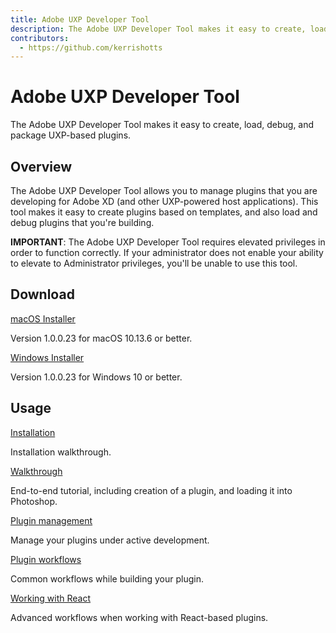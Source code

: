 ```yaml
---
title: Adobe UXP Developer Tool
description: The Adobe UXP Developer Tool makes it easy to create, load, debug, and package UXP-based plugins for Photoshop.
contributors:
  - https://github.com/kerrishotts
---
```


# Adobe UXP Developer Tool

The Adobe UXP Developer Tool makes it easy to create, load, debug, and package UXP-based plugins.


## Overview

The Adobe UXP Developer Tool allows you to manage plugins that you are developing for Adobe XD (and other UXP-powered host applications). This tool makes it easy to create plugins based on templates, and also load and debug plugins that you're building.

<InlineAlert variant="info" slots="text"/>

**IMPORTANT**:
The Adobe UXP Developer Tool requires elevated privileges in order to function correctly. If your administrator does not enable your ability to elevate to Administrator privileges, you'll be unable to use this tool.

## Download

<DiscoverBlock slots="link, text"/>

[macOS Installer](https://github.com/AdobeDocs/uxp-photoshop/releases/download/1.0.0.23/Adobe-UXP-Developer-Tool-1-0-0-23.dmg)

Version 1.0.0.23 for macOS 10.13.6 or better.


<DiscoverBlock slots="link, text"/>

[Windows Installer](https://github.com/AdobeDocs/uxp-photoshop/releases/download/1.0.0.23/Adobe-UXP-Developer-Tool-1-0-0-23.zip)

Version 1.0.0.23 for Windows 10 or better.

## Usage

<DiscoverBlock slots="link, text"/>

[Installation](installation/)

Installation walkthrough.    

<DiscoverBlock slots="link, text"/>

[Walkthrough](../guides/udt-walkthrough)

End-to-end tutorial, including creation of a plugin, and loading it into Photoshop.

<DiscoverBlock slots="link, text"/>

[Plugin management](plugin-management/)

Manage your plugins under active development.

<DiscoverBlock slots="link, text"/>

[Plugin workflows](plugin-workflows/)

Common workflows while building your plugin.

<DiscoverBlock slots="link, text"/>

[Working with React](working-with-react/)

Advanced workflows when working with React-based plugins.

